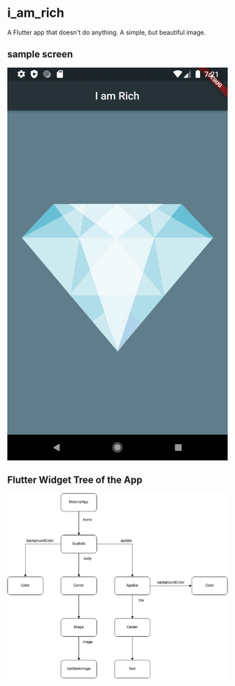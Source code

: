 # i_am_rich

A Flutter app that doesn't do anything. A simple, but beautiful image.

## sample screen
![I am Rich - Sample Screen](images/project_images/app_sample.png)

## Flutter Widget Tree of the App
![I am Rich - Widget Tree](images/project_images/widget_tree.png)